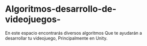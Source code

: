 # Algoritmos-desarrollo-de-videojuegos-

En este espacio encontrarás diversos algoritmos
Que te ayudarán a desarrollar tu videojuego,
Principalmente en Unity.
